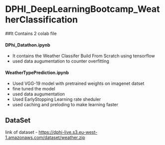 # DPHI_DeepLearningBootcamp_WeatherClassification

##It Contains 2 colab file

#### DPhi_Datathon.ipynb
 * It contains the Weather Classifer Build From Scratch using tensorflow
 * used data augumentation to counter overfitting
 
#### WeatherTypePrediction.ipynb  

 * Used VGG-19 model with pretrained weights on imagenet datset
 * fine tuned the model 
 * used data augumentation 
 * Used EarlyStopping Learning rate sheduler
 * used caching and preloding to make learning faster
 
 
 ## DataSet 
 link of dataset - https://dphi-live.s3.eu-west-1.amazonaws.com/dataset/weather.zip
 
